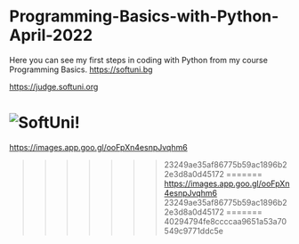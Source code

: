 # Programming-Basics-with-Python-April-2022
Here you can see my first steps in coding with Python from my course Programming Basics.
https://softuni.bg

https://judge.softuni.org

![SoftUni!](https://softuni.bg/Files/Publications/2020/08/internaprogramsoftwareuniversity_161725303.png)
=======
https://images.app.goo.gl/ooFpXn4esnpJvqhm6
>>>>>>> 23249ae35af86775b59ac1896b22e3d8a0d45172
=======
https://images.app.goo.gl/ooFpXn4esnpJvqhm6
>>>>>>> 23249ae35af86775b59ac1896b22e3d8a0d45172
=======
>>>>>>> 40294794fe8ccccaa9651a53a70549c9771ddc5e
